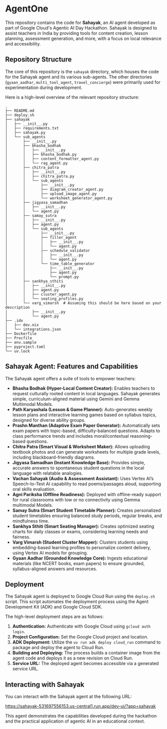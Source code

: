 # AgentOne

This repository contains the code for **Sahayak**, an AI agent developed as part of Google Cloud's Agentic AI Day Hackathon. Sahayak is designed to assist teachers in India by providing tools for content creation, lesson planning, assessment generation, and more, with a focus on local relevance and accessibility.

## Repository Structure

The core of this repository is the `sahayak` directory, which houses the code for the Sahayak agent and its various sub-agents. The other directories (`gyaan_aadhar`, `multi_tool_agent`, `travel_concierge`) were primarily used for experimentation during development.

Here is a high-level overview of the relevant repository structure:

```
.
├── README.md
├── deploy.sh
├── sahayak
│   ├── __init__.py
│   ├── requirements.txt
│   ├── sahayak.py
│   └── sub_agents
│       ├── __init__.py
│       ├── bhasha_bodhak
│       │   ├── __init__.py
│       │   ├── bhasha_bodhak.py
│       │   ├── content_formatter_agent.py
│       │   └── rag_agent.py
│       ├── chitra_patra
│       │   ├── __init__.py
│       │   ├── chitra_patra.py
│       │   └── sub_agents
│       │       ├── __init__.py
│       │       ├── diagram_creator_agent.py
│       │       ├── upload_image_agent.py
│       │       └── worksheet_generator_agent.py
│       ├── jigyasa_samadhan
│       │   ├── __init__.py
│       │   └── agent.py
│       ├── samay_sutra
│       │   ├── __init__.py
│       │   ├── agent.py
│       │   └── sub_agents
│       │       ├── __init__.py
│       │       ├── filler_agent
│       │       │   ├── __init__.py
│       │       │   └── agent.py
│       │       ├── schedule_validator
│       │       │   ├── __init__.py
│       │       │   └── agent.py
│       │       └── time_table_generator
│       │           ├── __init__.py
│       │           ├── agent.py
│       │           └── prompt.py
│       ├── sankhya_sthiti
│       │   ├── __init__.py
│       │   ├── agent.py
│       │   ├── cluster_agent.py
│       │   └── seating_profiles.py
│       └── varg_vimarsh  # Assuming this should be here based on your description
│           ├── __init__.py
│           └── agent.py
├── .idx
│   ├── dev.nix
│   └── integrations.json
├── Dockerfile
├── Procfile
├── env.sample
├── pyproject.toml
└── uv.lock
```

## Sahayak Agent: Features and Capabilities

The Sahayak agent offers a suite of tools to empower teachers:

*   **Bhasha Bodhak (Hyper-Local Content Creator):** Enables teachers to request culturally rooted content in local languages. Sahayak generates simple, curriculum-aligned material using Gemini and Gemma Multimodal Models.
*   **Path Karyashala (Lesson & Game Planner):** Auto-generates weekly lesson plans and interactive learning games based on syllabus topics, designed for diverse ability groups.
*   **Prashn Manthan (Adaptive Exam Paper Generator):** Automatically sets exam papers with topic-based, difficulty-balanced questions. Adapts to class performance trends and includes moral/contextual reasoning-based questions.
*   **Chitra Patra (Smart Visual & Worksheet Maker):** Allows uploading textbook photos and can generate worksheets for multiple grade levels, including blackboard-friendly diagrams.
*   **Jigyasa Samadhan (Instant Knowledge Base):** Provides simple, accurate answers to spontaneous student questions in the local language with relatable analogies.
*   **Vachan Sahayak (Audio & Assessment Assistant):** Uses Vertex AI’s Speech-to-Text AI capability to read poems/passages aloud, supporting oral skills evaluation.
*   **Agni Pariksha (Offline Readiness):** Deployed with offline-ready support for rural classrooms with low or no connectivity using Gemma multimodal Models.
*   **Samay Sutra (Smart Student Timetable Planner):** Creates personalized student timetables ensuring balanced study periods, regular breaks, and mindfulness time.
*   **Sankhya Sthiti (Smart Seating Manager):** Creates optimized seating charts for daily classes or exams, considering learning needs and fairness.
*   **Varg Vimarsh (Student Cluster Mapper):** Clusters students using embedding-based learning profiles to personalize content delivery, using Vertex AI models for grouping.
*   **Gyaan Aadhar (Grounded Knowledge Core):** Ingests educational materials (like NCERT books, exam papers) to ensure grounded, syllabus-aligned answers and resources.

## Deployment

The Sahayak agent is deployed to Google Cloud Run using the `deploy.sh` script. This script automates the deployment process using the Agent Development Kit (ADK) and Google Cloud SDK.

The high-level deployment steps are as follows:

1.  **Authentication:** Authenticate with Google Cloud using `gcloud auth login`.
2.  **Project Configuration:** Set the Google Cloud project and location.
3.  **ADK Deployment:** Utilize the `uv run adk deploy cloud_run` command to package and deploy the agent to Cloud Run.
4.  **Building and Deploying:** The process builds a container image from the agent code and deploys it as a new revision on Cloud Run.
5.  **Service URL:** The deployed agent becomes accessible via a generated service URL.

## Interacting with Sahayak

You can interact with the Sahayak agent at the following URL:

https://sahayak-531697556153.us-central1.run.app/dev-ui/?app=sahayak

This agent demonstrates the capabilities developed during the hackathon and the practical application of agentic AI in an educational context.
